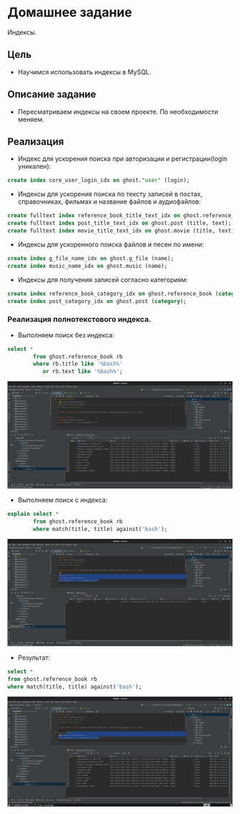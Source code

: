 # Домашнее задание

Индексы.

## Цель

+ Научимся использовать индексы в MySQL.

## Описание задание

+ Пересматриваем индексы на своем проекте. По необходимости меняем.

## Реализация

+ Индекс для ускорения поиска при авторизации и регистрации(login уникален):

```SQL 
create index core_user_login_idx on ghost."user" (login);
```

+ Индексы для ускорения поиска по тексту записей в постах, справочниках, фильмах и название файлов и аудиофайлов:

```SQL
create fulltext index reference_book_title_text_idx on ghost.reference_book (title, text);
create fulltext index post_title_text_idx on ghost.post (title, text);
create fulltext index movie_title_text_idx on ghost.movie (title, text);
```

+ Индексы для ускоренного поиска файлов и песен по имени:

```SQL 
create index g_file_name_idx on ghost.g_file (name);
create index music_name_idx on ghost.music (name);
```

+ Индексы для получения записей согласно категориям:

```SQL 
create index reference_book_category_idx on ghost.reference_book (category);
create index post_category_idx on ghost.post (category);
```

### Реализация полнотекстового индекса.

+ Выполняем поиск без индекса:

```SQL 
select *
        from ghost.reference_book rb
        where rb.title like '%bash%'
           or rb.text like '%bash%';
```

![:](./png/1.png)

+ Выполняем поиск с индекса:

```SQL 
explain select *
        from ghost.reference_book rb
        where match(title, title) against('bash');
```

![:](./png/2.png)

+ Результат:

```SQL 
select *
from ghost.reference_book rb
where match(title, title) against('bash');
```

![:](./png/3.png)
